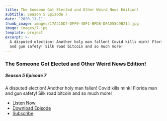 ```yaml
---
title: The Someone Got Elected and Other Weird News Edition!
subtitle: Season 5 Episode 7
date: '2020-11-11'
thumb_image: images/17A415D7-DFF9-48F1-BFDB-DFAD55C9B214.jpg
image: images/7.jpg
template: project
excerpt: >-
  A disputed election! Another holy man fallen! Covid kills mink! Florida man
  and gun safety! Silk road bitcoin and so much more!
---
```

### The Someone Got Elected and Other Weird News Edition!

##### Season 5 Episode 7

A disputed election! Another holy man fallen! Covid kills mink! Florida man and gun safety! Silk road bitcoin and so much more!

* [Listen Now](https://oembed.libsyn.com/embed?item_id=16777943)
* [Download Episode](https://traffic.libsyn.com/secure/ashinnshow/A_Shinn_Show_Season_5_7.mp3)
* [Subscribe](http://ashinnshow.com/rss)